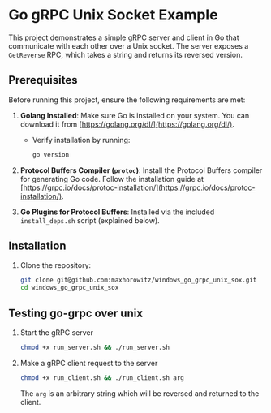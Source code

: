 # Go gRPC Unix Socket Example

This project demonstrates a simple gRPC server and client in Go that communicate with each other over a Unix socket. The server exposes a `GetReverse` RPC, which takes a string and returns its reversed version.

## Prerequisites

Before running this project, ensure the following requirements are met:

1. **Golang Installed**: Make sure Go is installed on your system. You can download it from [https://golang.org/dl/](https://golang.org/dl/).
   - Verify installation by running:
     ```bash
     go version
     ```

2. **Protocol Buffers Compiler (`protoc`)**: Install the Protocol Buffers compiler for generating Go code. Follow the installation guide at [https://grpc.io/docs/protoc-installation/](https://grpc.io/docs/protoc-installation/).

3. **Go Plugins for Protocol Buffers**: Installed via the included `install_deps.sh` script (explained below).

## Installation

1. Clone the repository:
   ```bash
   git clone git@github.com:maxhorowitz/windows_go_grpc_unix_sox.git
   cd windows_go_grpc_unix_sox
   ```

## Testing go-grpc over unix

1. Start the gRPC server
   ```bash
   chmod +x run_server.sh && ./run_server.sh
   ```

2. Make a gRPC client request to the server
   ```bash
   chmod +x run_client.sh && ./run_client.sh arg
   ```
   The `arg` is an arbitrary string which will be reversed and returned to the client.